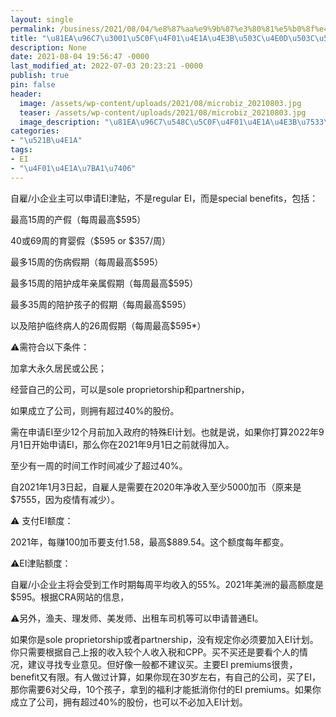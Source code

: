 ```yaml
---
layout: single
permalink: /business/2021/08/04/%e8%87%aa%e9%9b%87%e3%80%81%e5%b0%8f%e4%bc%81%e4%b8%9a%e4%b8%bb%e5%80%bc%e4%b8%8d%e5%80%bc%e5%be%97%e4%b9%b0ei%ef%bc%9f/
title: "\u81EA\u96C7\u3001\u5C0F\u4F01\u4E1A\u4E3B\u503C\u4E0D\u503C\u5F97\u4E70EI\uFF1F"
description: None
date: 2021-08-04 19:56:47 -0000
last_modified_at: 2022-07-03 20:23:21 -0000
publish: true
pin: false
header:
  image: /assets/wp-content/uploads/2021/08/microbiz_20210803.jpg
  teaser: /assets/wp-content/uploads/2021/08/microbiz_20210803.jpg
  image_description: "\u81EA\u96C7\u548C\u5C0F\u4F01\u4E1A\u4E3B\u7533\u8BF7EI\u6D25\u8D34"
categories:
- "\u521B\u4E1A"
tags:
- EI
- "\u4F01\u4E1A\u7BA1\u7406"
---
```

自雇/小企业主可以申请EI津贴，不是regular EI，而是special benefits，包括：

最高15周的产假（每周最高$595）

40或69周的育婴假（$595 or $357/周）

最多15周的伤病假期（每周最高$595）

最多15周的陪护成年亲属假期（每周最高$595）

最多35周的陪护孩子的假期（每周最高$595）

以及陪护临终病人的26周假期（每周最高$595*）

⚠️需符合以下条件：

加拿大永久居民或公民；

经营自己的公司，可以是sole proprietorship和partnership，

如果成立了公司，则拥有超过40%的股份。

需在申请EI至少12个月前加入政府的特殊EI计划。也就是说，如果你打算2022年9月1日开始申请EI，那么你在2021年9月1日之前就得加入。

至少有一周的时间工作时间减少了超过40%。

自2021年1月3日起，自雇人是需要在2020年净收入至少5000加币（原来是$7555，因为疫情有减少）。

⚠️ 支付EI额度：

2021年，每赚100加币要支付1.58，最高$889.54。这个额度每年都变。

⚠️EI津贴额度：

自雇/小企业主将会受到工作时期每周平均收入的55%。2021年美洲的最高额度是$595。根据CRA网站的信息，

⚠️另外，渔夫、理发师、美发师、出租车司机等可以申请普通EI。

如果你是sole proprietorship或者partnership，没有规定你必须要加入EI计划。你只需要根据自己上报的收入较个人收入税和CPP。买不买还是要看个人的情况，建议寻找专业意见。但好像一般都不建议买。主要EI premiums很贵，benefit又有限。有人做过计算，如果你现在30岁左右，有自己的公司，买了EI，那你需要6对父母，10个孩子，拿到的福利才能抵消你付的EI premiums。如果你成立了公司，拥有超过40%的股份，也可以不必加入EI计划。
